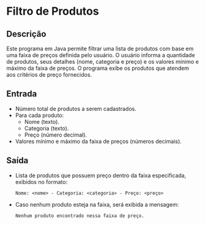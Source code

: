 # Filtro de Produtos

## Descrição
Este programa em Java permite filtrar uma lista de produtos com base em uma faixa de preços definida pelo usuário. O usuário informa a quantidade de produtos, seus detalhes (nome, categoria e preço) e os valores mínimo e máximo da faixa de preços. O programa exibe os produtos que atendem aos critérios de preço fornecidos.

## Entrada
- Número total de produtos a serem cadastrados.
- Para cada produto:
  - Nome (texto).
  - Categoria (texto).
  - Preço (número decimal).
- Valores mínimo e máximo da faixa de preços (números decimais).

## Saída
- Lista de produtos que possuem preço dentro da faixa especificada, exibidos no formato:
  ```
  Nome: <nome> - Categoria: <categoria> - Preço: <preço>
  ```
- Caso nenhum produto esteja na faixa, será exibida a mensagem:
  ```
  Nenhum produto encontrado nessa faixa de preço.
  ```

